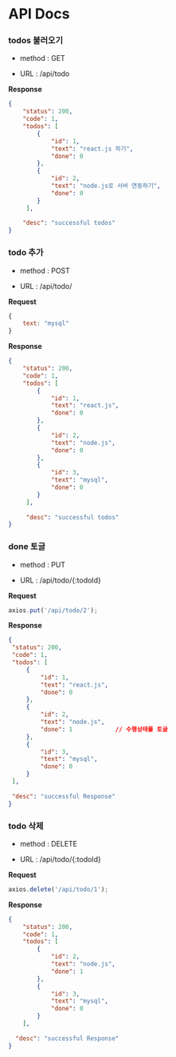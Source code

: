 # API Docs



### todos 불러오기

- method : GET

- URL : /api/todo



**Response**

```json
{
    "status": 200,
    "code": 1,
    "todos": [
        {
            "id": 1,
            "text": "react.js 하기",
            "done": 0
        },
        {
            "id": 2,
            "text": "node.js로 서버 연동하기",
            "done": 0
        }
     ],
     
    "desc": "successful todos"
}
```

 

### todo 추가

- method : POST

- URL : /api/todo/



**Request**

```javascript
{
    text: "mysql"
}
```



**Response**

```json
{
    "status": 200,
    "code": 1,
    "todos": [
        {
            "id": 1,
            "text": "react.js",
            "done": 0
        },
        {
            "id": 2,
            "text": "node.js",
            "done": 0
        },
        {
            "id": 3,
            "text": "mysql",
            "done": 0
        }
     ],
     
     "desc": "successful todos"
}
```



### done 토글

- method : PUT

- URL : /api/todo/{:todoId}



**Request**

```javascript
axios.put('/api/todo/2');
```



**Response**

```json
{
 "status": 200,
 "code": 1,
 "todos": [
     {
         "id": 1,
         "text": "react.js",
         "done": 0
     },
     {
         "id": 2,
         "text": "node.js",
         "done": 1            // 수행상태를 토글
     },
     {
         "id": 3,
         "text": "mysql",
         "done": 0
     }
 ],
 
 "desc": "successful Response"
}
```



### todo 삭제

- method : DELETE

- URL : /api/todo/{:todoId}



**Request**

```javascript
axios.delete('/api/todo/1');
```



**Response**

```json
{
    "status": 200,
    "code": 1,
    "todos": [
        {
            "id": 2,
            "text": "node.js",
            "done": 1
        },
        {
            "id": 3,
            "text": "mysql",
            "done": 0
        }
    ],
    
  "desc": "successful Response"
}
```


